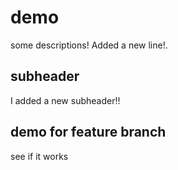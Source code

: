# demo

some descriptions!
Added a new line!.

## subheader

I added a new subheader!!

## demo for feature branch

see if it works
